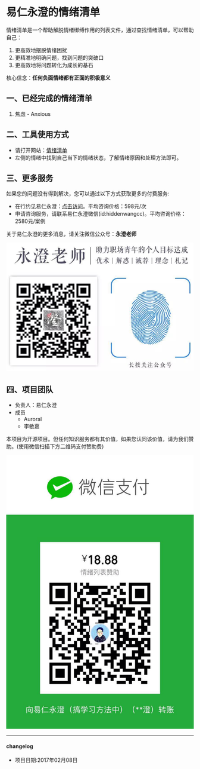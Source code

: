 # 易仁永澄的情绪清单
情绪清单是一个帮助解脱情绪绑缚作用的列表文件，通过查找情绪清单，可以帮助自己：

1. 更高效地摆脱情绪困扰
2. 更精准地明确问题，找到问题的突破口
3. 更高效地将问题转化为成长的基石

核心信念：**任何负面情绪都有正面的积极意义**

## 一、已经完成的情绪清单

1. 焦虑 - Anxious

## 二、工具使用方式

- 请打开网站：[情绪清单](https://runwithcc.gitbooks.io/emotionlist/content/)
- 左侧的情绪中找到自己当下的情绪状态，了解情绪原因和处理方法即可。

## 三、更多服务
如果您的问题没有得到解决，您可以通过以下方式获取更多的付费服务:

- 在行约见易仁永澄：[点击访问](http://www.zaih.com/mentor/84759536/)。平均咨询价格：598元/次
- 申请咨询服务，请联系易仁永澄微信(id:hiddenwangcc)。平均咨询价格：2580元/案例

关于易仁永澄的更多消息，请关注微信公众号：**永澄老师**

![](./_image/yongcheng.jpeg)

## 四、项目团队

- 负责人：易仁永澄
- 成员
    - Auroral
    - 李敏嘉

本项目为开源项目。但任何知识服务都有其价值，如果您认同该价值，请为我们赞助。(使用微信扫描下方二维码支付赞助费)


![](./_image/donate.jpeg)

- - - - 

#### changelog

- 项目日期:2017年02月08日